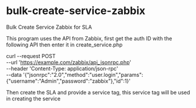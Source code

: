 # bulk-create-service-zabbix
Bulk Create Service Zabbix for SLA

This program uses the API from Zabbix, first get the auth ID with the following API then enter it in create_service.php

curl --request POST \
  --url 'https://example.com/zabbix/api_jsonrpc.php' \
  --header 'Content-Type: application/json-rpc' \
  --data '{"jsonrpc":"2.0","method":"user.login","params":{"username":"Admin","password":"zabbix"},"id":1}'

Then create the SLA and provide a service tag, this service tag will be used in creating the service
